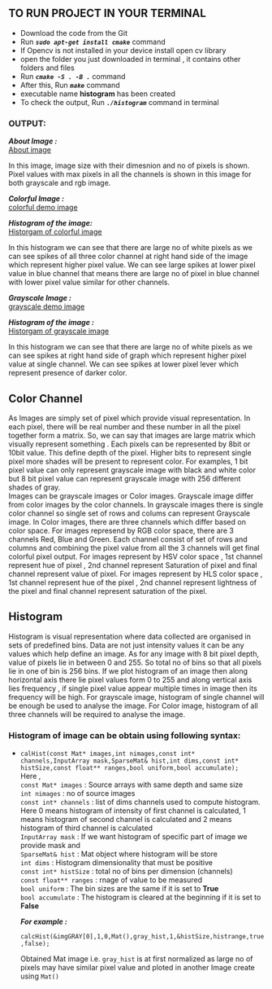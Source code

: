 ## TO RUN PROJECT IN YOUR TERMINAL
- Download the code from the Git
- Run ***`sudo apt-get install cmake`*** command
- If Opencv is not installed in your device install open cv library
- open the folder you just downloaded in terminal , it contains other folders and files 
- Run ***`cmake -S . -B .`*** command
- After this, Run ***`make`*** command
- executable name **histogram** has been created 
- To check the output, Run ***`./histogram`*** command in terminal
  
### OUTPUT:
***About Image :***<br/>
[About image](photos/Aboutimage.png)

In this image, image size with their dimesnion and no of pixels is shown. Pixel values with max pixels in all the channels is shown in this image for both grayscale and rgb image.


***Colorful Image :***<br/>
[colorful demo image](photos/demo.png)

***Histogram of the image:***<br/>
[Historgam of colorful image](photos/histogram_for_rgb_image.png)

In this histogram we can see that there are large no of white pixels as we can see spikes of all three color channel at right hand side of the image which represent higher pixel value. We can see large spikes at lower pixel value in blue channel that means there are large no of pixel in blue channel with lower pixel value similar for other channels.

***Grayscale Image :***<br/>
[grayscale demo image](photos/grayscale_image.png)

***Histogram of the image :***<br/>
[Historgam of grayscale image](photos/histogram_for_grayscale_image.png)

In this histogram we can see that there are large no of white pixels as we can see spikes at right hand side of graph which represent higher pixel value at single channel. We can see spikes at lower pixel lever which represent presence of darker color. 

## Color Channel
As Images are simply set of pixel which provide visual representation. In each pixel, there will be real number and these number in all the pixel together form a matrix. So, we can say that images are large matrix which visually represent something . Each pixels can be represented by 8bit or 10bit value. This define depth of the pixel. Higher bits to represent single pixel more shades will be present to represent color. For examples, 1 bit pixel value can only represent grayscale image with black and white color but 8 bit pixel value can represent grayscale image with 256 different shades of gray. <br/>
Images can be grayscale images or Color images. Grayscale image differ from color images by the color channels. In grayscale images there is single color channel so single set of rows and colums can represent Grayscale image. In Color images, there are three channels which differ based on color space. For images represend by RGB color space, there are 3 channels Red, Blue and Green. Each channel consist of set of rows and columns and combining the pixel value from all the 3 channels will get final colorful pixel output. For images represent by HSV color space , 1st channel represent hue of pixel , 2nd channel represent Saturation of pixel and final channel represent value of pixel. For images represent by HLS color space , 1st channel represent hue of the pixel , 2nd channel represent lightness of the pixel and final channel represent saturation of the pixel. <br/>

## Histogram
Histogram is visual representation where data collected are organised in sets of predefined bins. Data are not just intensity values it can be any values which help define an image. As for any image with 8 bit pixel depth, value of pixels lie in between 0 and 255. So total no of bins so that all pixels lie in one of bin is 256 bins. If we plot histogram of an image then along horizontal axis there lie pixel values form 0 to 255 and along vertical axis lies frequency , if single pixel value appear multiple times in image then its frequency will be high. For grayscale image, histogram of single channel will be enough be used to analyse the image. For Color image, histogram of all three channels will be required to analyse the image.<br/>
### Histogram of image can be obtain using following syntax:
- `calHist(const Mat* images,int nimages,const int* channels,InputArray mask,SparseMat& hist,int dims,const int* histSize,const float** ranges,bool uniform,bool accumulate);`<br/>
  Here ,<br/>
  `const Mat* images` : Source arrays with same depth and same size<br/>
  `int nimages` : no of source images<br/>
  `const int* channels` : list of dims channels used to compute histogram. Here 0 means histogram of intensity of first channel is calculated, 1 means histogram of second channel is calculated and 2 means histogram of third channel is calculated<br/>
  `InputArray mask` : If we want histogram of specific part of image we provide mask and <br/>
  `SparseMat& hist` : Mat object where histogram will be store<br/>
  `int dims` : Histogram dimensionality that must be positive <br/>
  `const int* histSize` : total no of bins per dimension (channels)<br/>
  `const float** ranges` : rnage of value to be measured <br/>
  `bool uniform` : The bin sizes are the same if it is set to **True**<br/>
  `bool accumulate` : The histogram is cleared at the beginning if it is set to **False**<br/>

  ***For example :***<br/>

  `calcHist(&imgGRAY[0],1,0,Mat(),gray_hist,1,&histSize,histrange,true,false);`


  Obtained Mat image i.e. `gray_hist` is at first normalized as large no of pixels may have similar pixel value and ploted in another Image create using `Mat()`